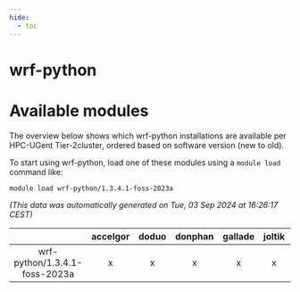 ```yaml
---
hide:
  - toc
---
```


wrf-python
==========

# Available modules


The overview below shows which wrf-python installations are available per HPC-UGent Tier-2cluster, ordered based on software version (new to old).

To start using wrf-python, load one of these modules using a `module load` command like:

```shell
module load wrf-python/1.3.4.1-foss-2023a
```

*(This data was automatically generated on Tue, 03 Sep 2024 at 16:26:17 CEST)*  

| |accelgor|doduo|donphan|gallade|joltik|shinx|skitty|
| :---: | :---: | :---: | :---: | :---: | :---: | :---: | :---: |
|wrf-python/1.3.4.1-foss-2023a|x|x|x|x|x|-|x|
